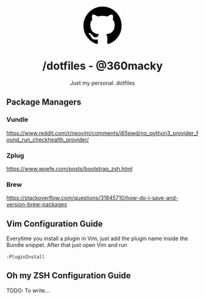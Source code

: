 <p align="center">
  <img
    src=".github/github.png"
    align="center"
    width="100"
    alt=".dotfiles"
    title=".dotfiles"
  />
  <h1 align="center">/dotfiles - @360macky</h1>
</p>

<p align="center">
  Just my personal .dotfiles
</p>

## Package Managers
### Vundle
https://www.reddit.com/r/neovim/comments/i65pwd/no_python3_provider_found_run_checkhealth_provider/

### Zplug
https://www.woefe.com/posts/bootstrap_zsh.html

### Brew
https://stackoverflow.com/questions/31845710/how-do-i-save-and-version-brew-packages

## Vim Configuration Guide
Everytime you install a plugin in Vim, just add the plugin name inside the Bundle snippet.
After that just open Vim and run
```console
:PluginInstall
```

## Oh my ZSH Configuration Guide
TODO: To write...
